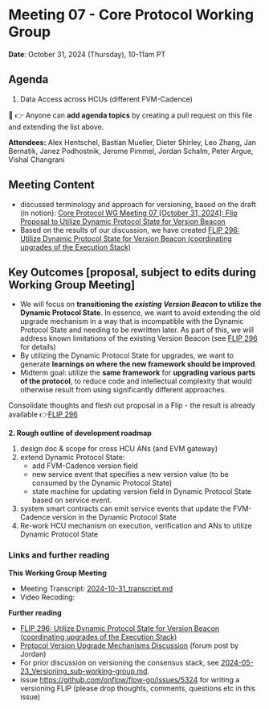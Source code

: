 # Meeting 07 - Core Protocol Working Group

**Date**: October 31, 2024 (Thursday), 10-11am PT

## Agenda
1. Data Access across HCUs (different FVM-Cadence)

:pencil: :point_right: Anyone can **add agenda topics** by creating a pull request on this file and extending the list above.


**Attendees:**
Alex Hentschel,
Bastian Mueller,
Dieter Shirley,
Leo Zhang,
Jan Bernatik,
Janez Podhostnik,
Jerome Pimmel,
Jordan Schalm,
Peter Argue,
Vishal Changrani

## Meeting Content

* discussed terminology and approach for versioning, based on the draft (in notion): 
  [Core Protocol WG Meeting 07 [October 31, 2024]: Flip Proposal to Utilize Dynamic Protocol State for Version Beacon](https://www.notion.so/flowfoundation/Core-Protocol-WG-Meeting-07-October-31-2024-1271aee1232480d0850eced4fafc1596?pvs=4)
* Based on the results of our discussion, we have created [FLIP 296: Utilize Dynamic Protocol State for Version Beacon (coordinating upgrades of the Execution Stack)](https://github.com/onflow/flips/blob/version-beacon-flip_initial-draft/protocol/20241031-execution-stack-versioning.md)


## Key Outcomes [proposal, subject to edits during Working Group Meeting]

* We will focus on **transitioning the _existing Version Beacon_ to utilize the Dynamic Protocol State**.
  In essence, we want to avoid extending the old upgrade mechanism in a way that is incompatible with the Dynamic Protocol State
  and needing to be rewritten later. As part of this, we will address known limitations of the existing  Version Beacon
  (see [FLIP 296](https://github.com/onflow/flips/blob/version-beacon-flip_initial-draft/protocol/20241031-execution-stack-versioning.md)
  for details)
* By utilizing the Dynamic Protocol State for upgrades, we want to generate **learnings on where the new framework should be improved**. 
* Midterm goal: utilize the **same framework** for **upgrading various parts of the protocol**, to reduce code and intellectual complexity
  that would otherwise result from using significantly different approaches.

Consolidate thoughts and flesh out proposal in a Flip - the result is already available 👉[FLIP 296](https://github.com/onflow/flips/blob/version-beacon-flip_initial-draft/protocol/20241031-execution-stack-versioning.md)

**2. Rough outline of development roadmap**

1. design doc & scope for cross HCU ANs (and EVM gateway)
2. extend Dynamic Protocol State:
   - add FVM-Cadence version field
   - new service event that specifies a new version value (to be consumed by the Dynamic Protocol State) 
   - state machine for updating version field in Dynamic Protocol State based on service event.
3. system smart contracts can emit service events that update the FVM-Cadence version in the Dynamic Protocol State
4. Re-work HCU mechanism on execution, verification and ANs to utilize Dynamic Protocol State


### Links and further reading

**This Working Group Meeting**
- Meeting Transcript: [2024-10-31_transcript.md](./2024-10-31_transcript.md)
- Video Recoding: [<file name>](https://drive.google.com/drive/u/0/folders/1WMECJSa-ySSNvcuPFhFn8d7m8dAXL6b7)

**Further reading**
- [FLIP 296: Utilize Dynamic Protocol State for Version Beacon (coordinating upgrades of the Execution Stack)](https://github.com/onflow/flips/blob/version-beacon-flip_initial-draft/protocol/20241031-execution-stack-versioning.md)
- [Protocol Version Upgrade Mechanisms Discussion](https://forum.flow.com/t/protocol-version-upgrade-mechanisms-discussion/5717) (forum post by Jordan)
- For prior discussion on versioning the consensus stack, see [2024-05-23_Versioning_sub-working-group.md](./2024-05-23_Versioning_sub-working-group.md).
- issue https://github.com/onflow/flow-go/issues/5324 for writing a versioning FLIP (please drop thoughts, comments, questions etc in this issue)